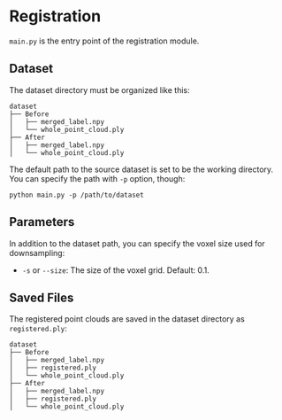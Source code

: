 # Registration

`main.py` is the entry point of the registration module.

## Dataset

The dataset directory must be organized like this:

```
dataset
├── Before
│   ├── merged_label.npy
│   └── whole_point_cloud.ply
├── After
│   ├── merged_label.npy
│   └── whole_point_cloud.ply
```

The default path to the source dataset is set to be the working directory. You can specify the path with `-p` option, though:


```
python main.py -p /path/to/dataset
```


## Parameters

In addition to the dataset path, you can specify the voxel size used for downsampling:

- `-s` or `--size`: The size of the voxel grid. Default: $0.1$.


## Saved Files

The registered point clouds are saved in the dataset directory as `registered.ply`:

```
dataset
├── Before
│   ├── merged_label.npy
│   ├── registered.ply
│   └── whole_point_cloud.ply
├── After
│   ├── merged_label.npy
│   ├── registered.ply
│   └── whole_point_cloud.ply
``````
